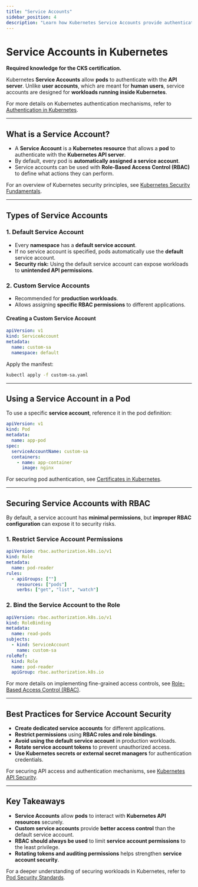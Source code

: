 ```yaml
---
title: "Service Accounts"
sidebar_position: 4
description: "Learn how Kubernetes Service Accounts provide authentication for pods and how to securely configure them using RBAC."
---
```


# Service Accounts in Kubernetes

**Required knowledge for the CKS certification.**

Kubernetes **Service Accounts** allow **pods** to authenticate with the **API server**. Unlike **user accounts**, which are meant for **human users**, service accounts are designed for **workloads running inside Kubernetes**.

For more details on Kubernetes authentication mechanisms, refer to [Authentication in Kubernetes](/docs/fundamentals/authentication/authentication_methods).

---

## What is a Service Account?

- A **Service Account** is a **Kubernetes resource** that allows a **pod** to authenticate with the **Kubernetes API server**.
- By default, every pod is **automatically assigned a service account**.
- Service accounts can be used with **Role-Based Access Control (RBAC)** to define what actions they can perform.

For an overview of Kubernetes security principles, see [Kubernetes Security Fundamentals](/docs/fundamentals/intro).

---

## Types of Service Accounts

### 1. Default Service Account

- Every **namespace** has a **default service account**.
- If no service account is specified, pods automatically use the **default** service account.
- **Security risk:** Using the default service account can expose workloads to **unintended API permissions**.

### 2. Custom Service Accounts

- Recommended for **production workloads**.
- Allows assigning **specific RBAC permissions** to different applications.

#### Creating a Custom Service Account

```yaml
apiVersion: v1
kind: ServiceAccount
metadata:
  name: custom-sa
  namespace: default
```

Apply the manifest:

```bash
kubectl apply -f custom-sa.yaml
```

---

## Using a Service Account in a Pod

To use a specific **service account**, reference it in the pod definition:

```yaml
apiVersion: v1
kind: Pod
metadata:
  name: app-pod
spec:
  serviceAccountName: custom-sa
  containers:
    - name: app-container
      image: nginx
```

For securing pod authentication, see [Certificates in Kubernetes](/docs/fundamentals/authentication/certificates).

---

## Securing Service Accounts with RBAC

By default, a service account has **minimal permissions**, but **improper RBAC configuration** can expose it to security risks.

### 1. Restrict Service Account Permissions

```yaml
apiVersion: rbac.authorization.k8s.io/v1
kind: Role
metadata:
  name: pod-reader
rules:
  - apiGroups: [""]
    resources: ["pods"]
    verbs: ["get", "list", "watch"]
```

### 2. Bind the Service Account to the Role

```yaml
apiVersion: rbac.authorization.k8s.io/v1
kind: RoleBinding
metadata:
  name: read-pods
subjects:
  - kind: ServiceAccount
    name: custom-sa
roleRef:
  kind: Role
  name: pod-reader
  apiGroup: rbac.authorization.k8s.io
```

For more details on implementing fine-grained access controls, see [Role-Based Access Control (RBAC)](/docs/fundamentals/authorization/rbac).

---

## Best Practices for Service Account Security

- **Create dedicated service accounts** for different applications.
- **Restrict permissions** using **RBAC roles and role bindings**.
- **Avoid using the default service account** in production workloads.
- **Rotate service account tokens** to prevent unauthorized access.
- **Use Kubernetes secrets or external secret managers** for authentication credentials.

For securing API access and authentication mechanisms, see [Kubernetes API Security](/docs/fundamentals/authentication/authentication_methods).

---

## Key Takeaways

- **Service Accounts** allow **pods** to interact with **Kubernetes API resources** securely.
- **Custom service accounts** provide **better access control** than the default service account.
- **RBAC should always be used** to limit **service account permissions** to the least privilege.
- **Rotating tokens and auditing permissions** helps strengthen **service account security**.

For a deeper understanding of securing workloads in Kubernetes, refer to [Pod Security Standards](/docs/best_practices/cluster_setup_and_hardening/pod_security/pod_security_standards).
